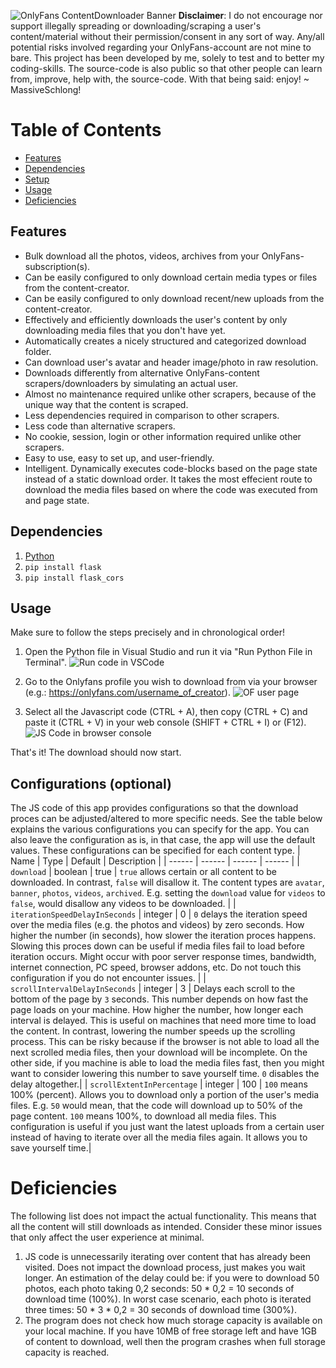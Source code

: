 ![OnlyFans ContentDownloader Banner](https://drive.google.com/uc?export=view&id=1Uj8yQ92GPE2--uzEaeMfqECWKTwj8SaF)
**Disclaimer**: I do not encourage nor support illegally spreading or downloading/scraping a user's content/material without their permission/consent in any sort of way. Any/all potential risks involved regarding your OnlyFans-account are not mine to bare. This project has been developed by me, solely to test and to better my coding-skills. The source-code is also public so that other people can learn from, improve, help with, the source-code. With that being said: enjoy! ~ MassiveSchlong!

# Table of Contents  
- [Features](#Features)
- [Dependencies](#Dependencies)
- [Setup](#Setup)
- [Usage](#Usage)
- [Deficiencies](#Deficiencies)

## Features
- Bulk download all the photos, videos, archives from your OnlyFans-subscription(s).
- Can be easily configured to only download certain media types or files from the content-creator.
- Can be easily configured to only download recent/new uploads from the content-creator.
- Effectively and efficiently downloads the user's content by only downloading media files that you don't have yet.
- Automatically creates a nicely structured and categorized download folder.
- Can download user's avatar and header image/photo in raw resolution.
- Downloads differently from alternative OnlyFans-content scrapers/downloaders by simulating an actual user.
- Almost no maintenance required unlike other scrapers, because of the unique way that the content is scraped.
- Less dependencies required in comparison to other scrapers.
- Less code than alternative scrapers.
- No cookie, session, login or other information required unlike other scrapers.
- Easy to use, easy to set up, and user-friendly.
- Intelligent. Dynamically executes code-blocks based on the page state instead of a static download order. It takes the most effecient route to download the media files based on where the code was executed from and page state.

## Dependencies
1. [Python](https://www.python.org/downloads/)
2. `pip install flask`
3. `pip install flask_cors`

## Usage
Make sure to follow the steps precisely and in chronological order!

1. Open the Python file in Visual Studio and run it via "Run Python File in Terminal".
![Run code in VSCode](https://i.ibb.co/yPRDDpk/py1.png)

2. Go to the Onlyfans profile you wish to download from via your browser (e.g.: https://onlyfans.com/username_of_creator).
![OF user page](https://drive.google.com/uc?export=view&id=17AXfRJEf8_dL875Ic7NJ-cZnAwK7pX67)

3. Select all the Javascript code (CTRL + A), then copy (CTRL + C) and paste it (CTRL + V) in your web console (SHIFT + CTRL + I) or (F12).
![JS Code in browser console](https://drive.google.com/uc?export=view&id=12FbB2T47Lbe3h9jbj7Vh6Ix6w_z67EOX)

That's it! The download should now start.

## Configurations (optional)
The JS code of this app provides configurations so that the download proces can be adjusted/altered to more specific needs. See the table below explains the various configurations you can specify for the app. You can also leave the configuration as is, in that case, the app will use the default values. These configurations can be specified for each content type.
| Name | Type | Default | Description |
| ------ | ------ | ------ | ------ |
| `download` | boolean | true | `true` allows certain or all content to be downloaded. In contrast, `false` will disallow it. The content types are `avatar`, `banner`, `photos`, `videos`, `archived`. E.g. setting the `download` value for `videos` to `false`, would disallow any videos to be downloaded. |
| `iterationSpeedDelayInSeconds` | integer | 0 | `0` delays the iteration speed over the media files (e.g. the photos and videos) by zero seconds. How higher the number (in seconds), how slower the iteration proces happens. Slowing this proces down can be useful if media files fail to load before iteration occurs. Might occur with poor server response times, bandwidth, internet connection, PC speed, browser addons, etc. Do not touch this configuration if you do not encounter issues. |
| `scrollIntervalDelayInSeconds` | integer | 3 | Delays each scroll to the bottom of the page by `3` seconds. This number depends on how fast the page loads on your machine. How higher the number, how longer each interval is delayed. This is useful on machines that need more time to load the content. In contrast, lowering the number speeds up the scrolling process. This can be risky because if the browser is not able to load all the next scrolled media files, then your download will be incomplete. On the other side, if you machine is able to load the media files fast, then you might want to consider lowering this number to save yourself time. `0` disables the delay altogether.|
| `scrollExtentInPercentage` | integer | 100 | `100` means 100% (percent). Allows you to download only a portion of the user's media files. E.g. `50` would mean, that the code will download up to 50% of the page content. `100` means 100%, to download all media files. This configuration is useful if you just want the latest uploads from a certain user instead of having to iterate over all the media files again. It allows you to save yourself time.|

# Deficiencies
The following list does not impact the actual functionality. This means that all the content will still downloads as intended. Consider these minor issues that only affect the user experience at minimal.
1. JS code is unnecessarily iterating over content that has already been visited. Does not impact the download process, just makes you wait longer. An estimation of the delay could be: if you were to download 50 photos, each photo taking 0,2 seconds: 50 * 0,2 = 10 seconds of download time (100%). In worst case scenario, each photo is iterated three times: 50 * 3 * 0,2 = 30 seconds of download time (300%).
2. The program does not check how much storage capacity is available on your local machine. If you have 10MB of free storage left and have 1GB of content to download, well then the program crashes when full storage capacity is reached.
